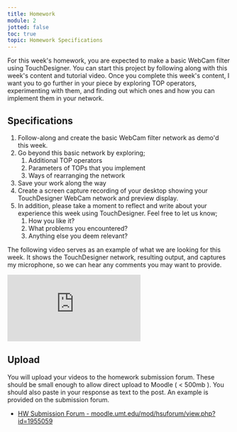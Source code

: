 ```yaml
---
title: Homework
module: 2
jotted: false
toc: true
topic: Homework Specifications
---
```


For this week's homework, you are expected to make a basic WebCam filter using TouchDesigner. You can start this project by following along with this week's content and tutorial video. Once you complete this week's content, I want you to go further in your piece by exploring TOP operators, experimenting with them, and finding out which ones and how you can implement them in your network.

## Specifications

1. Follow-along and create the basic WebCam filter network as demo'd this week.
2. Go beyond this basic network by exploring;
   1. Additional TOP operators
   2. Parameters of TOPs that you implement
   3. Ways of rearranging the network
3. Save your work along the way
4. Create a screen capture recording of your desktop showing your TouchDesigner WebCam network and preview display.
5. In addition, please take a moment to reflect and write about your experience this week using TouchDesigner. Feel free to let us know;
   1. How you like it?
   2. What problems you encountered?
   3. Anything else you deem relevant?

The following video serves as an example of what we are looking for this week. It shows the TouchDesigner network, resulting output, and captures my microphone, so we can hear any comments you may want to provide.

<div class="embed-responsive embed-responsive-16by9"><iframe class="embed-responsive-item" src="https://www.youtube.com/embed/oa46EGn34So" frameborder="0" allow="accelerometer; autoplay; encrypted-media; gyroscope; picture-in-picture" allowfullscreen></iframe></div>

## Upload

You will upload your videos to the homework submission forum. These should be small enough to allow direct upload to Moodle ( < 500mb ). You should also paste in your response as text to the post. An example is provided on the submission forum.

- [HW Submission Forum - moodle.umt.edu/mod/hsuforum/view.php?id=1955059](https://moodle.umt.edu/mod/hsuforum/view.php?id=1955059)
